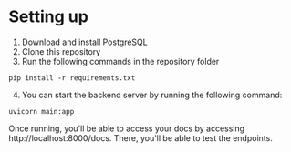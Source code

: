 # Setting up
1. Download and install PostgreSQL
2. Clone this repository
3. Run the following commands in the repository folder
```
pip install -r requirements.txt
```
4. You can start the backend server by running the following command:
```
uvicorn main:app
```

Once running, you'll be able to access your docs by accessing http://localhost:8000/docs. There, you'll be able to test the endpoints.